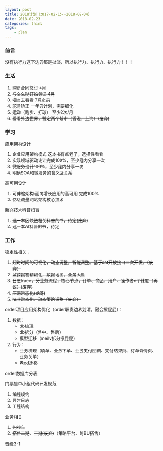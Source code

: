 ```yaml
---
layout: post
title: 2018计划（2017-02-15--2018-02-04）
date: 2018-02-23
categories: think
tags:
    - plan
---
```



### 前言

没有执行力这下边的都是扯淡，所以执行力、执行力、执行力！！！

### 生活

1. ~~购房合同签订 4月~~
2. ~~与么么哒订婚领证 4月~~
3. 咽炎去看看 7月之前
4. 驼背矫正 一年的计划，需要细化
5. 运动（跑步、打球） 至少2次/月
6. ~~看看外边世界，暂定两个城市（香港、上海）(废弃)~~

### 学习

应用架构设计

1. 企业应用架构模式 这本书有点老了，选择性看看
2. 实现领域驱动设计完成100%，至少组内分享一次
3. ~~微服务设计100%~~，至少组内分享一次
4. 明确SOA和微服务的含义及关系

高可用设计

1. 可伸缩架构:面向增长应用的高可用 完成100%
2. ~~亿级流量网站架构核心技术~~

新兴技术科普扫盲

1. ~~选一本区块链相关科普的书，待定(废弃)~~
2. 选一本AI科普的书，待定

### 工作

稳定性相关：

1. ~~超时时间的可视化，动态调整，智能调整。基于cat开放接口二次开发。（废弃）~~
2. ~~监控报警精细化，数据地图，业务大盘~~
3. ~~日志trace，分业务流程，核心节点，订单、商品、用户、操作者n个维度（再议）(废弃)~~
4. ~~压测常态化(龙哥)~~
5. ~~hulk常态化，动态策略调整（废弃）~~

order项目应用架构优化（order职责边界划清，融合擦屁屁）：

1. 数据：
    * db梳理
    * db拆分（售中、售后）
    * 模型迁移（meilv拆分擦屁屁）
2. 行为：
    * 业务梳理（填单、业务下单、业务支付回调、支付结果页、订单详情页、业务关单）
    * ~~老ed迁移~~

order数据库分表

门票售中小组代码开发规范

1. 编程规约
2. 异常日志
3. 工程结构

业务相关

1. ~~购物车~~
2. ~~搭售二期~~、~~三期(废弃)~~（策略平台、跨BU搭售）


晋级3-1
